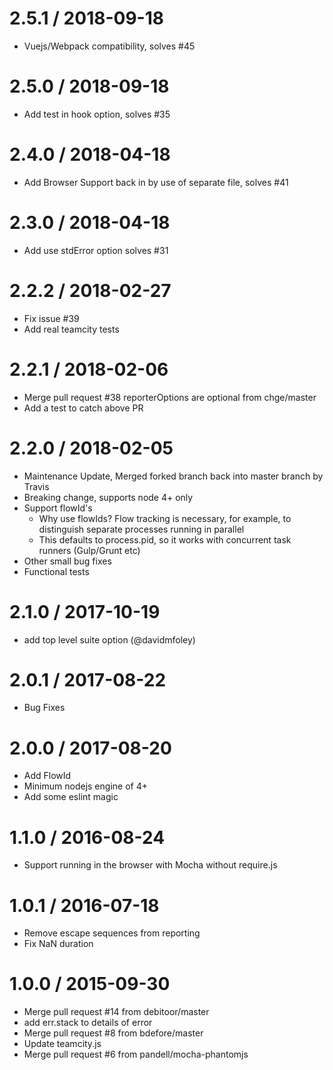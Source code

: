 2.5.1 / 2018-09-18
==================
* Vuejs/Webpack compatibility, solves #45

2.5.0 / 2018-09-18
==================
* Add test in hook option, solves #35

2.4.0 / 2018-04-18
==================
* Add Browser Support back in by use of separate file, solves #41

2.3.0 / 2018-04-18
==================
* Add use stdError option solves #31

2.2.2 / 2018-02-27
==================
* Fix issue #39
* Add real teamcity tests

2.2.1 / 2018-02-06
==================
* Merge pull request #38 reporterOptions are optional from chge/master
* Add a test to catch above PR

2.2.0 / 2018-02-05 
==================
* Maintenance Update, Merged forked branch back into master branch by Travis
* Breaking change, supports node 4+ only 
* Support flowId's
    * Why use flowIds? Flow tracking is necessary, for example, to distinguish separate processes running in parallel
    * This defaults to process.pid, so it works with concurrent task runners (Gulp/Grunt etc)
* Other small bug fixes
* Functional tests

2.1.0 / 2017-10-19 
==================
* add top level suite option (@davidmfoley)

2.0.1 / 2017-08-22 
==================
* Bug Fixes

2.0.0 / 2017-08-20
==================
* Add FlowId
* Minimum nodejs engine of 4+
* Add some eslint magic

1.1.0 / 2016-08-24 
==================
  * Support running in the browser with Mocha without require.js

1.0.1 / 2016-07-18
==================
  * Remove escape sequences from reporting
  * Fix NaN duration

1.0.0 / 2015-09-30
==================
  * Merge pull request #14 from debitoor/master
  * add err.stack to details of error
  * Merge pull request #8 from bdefore/master
  * Update teamcity.js
  * Merge pull request #6 from pandell/mocha-phantomjs
